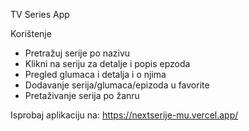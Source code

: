 TV Series App

Korištenje
- Pretražuj serije po nazivu
- Klikni na seriju za detalje i popis epzoda
- Pregled glumaca i detalja i o njima
- Dodavanje serija/glumaca/epizoda u favorite
- Pretaživanje serija po žanru

Isprobaj aplikaciju na:
https://nextserije-mu.vercel.app/
